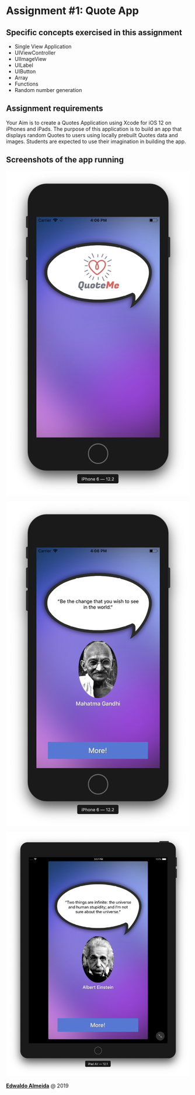 # Assignment #1: Quote App

## Specific concepts exercised in this assignment

* Single View Application
* UIViewController
* UIImageView
* UILabel
* UIButton
* Array
* Functions
* Random number generation

## Assignment requirements

Your Aim is to create a Quotes Application using Xcode for iOS 12 on iPhones and iPads. The purpose of this application is to build an app that displays random Quotes to users using locally prebuilt Quotes data and images. Students are expected to use their imagination in building the app.

## Screenshots of the app running

![picture of the app main screen](pictures/picture1.png)

![picture of one of the random quotes on iPhone](pictures/picture2.png)

![picture of one of the random quotes on iPad](pictures/picture3.png)

<a rel="edwaldoalmeida.com" href="https://www.edwaldoalmeida.com">**Edwaldo Almeida**</a> @ 2019

